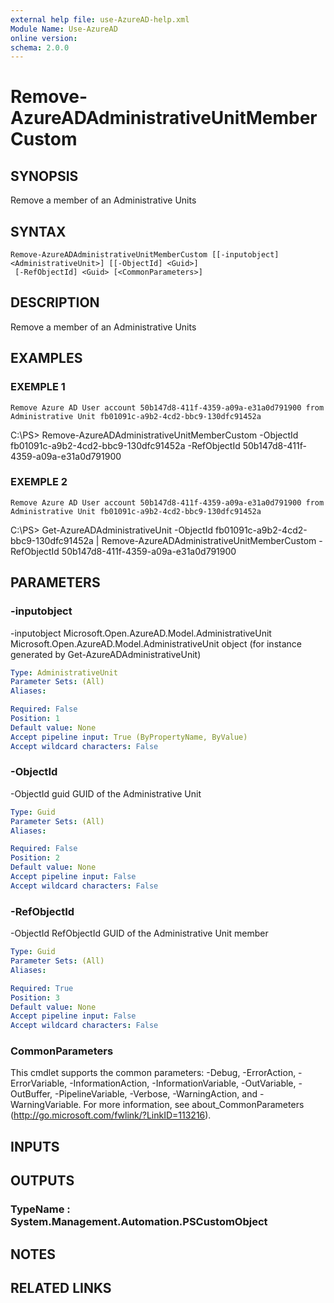 ```yaml
---
external help file: use-AzureAD-help.xml
Module Name: Use-AzureAD
online version:
schema: 2.0.0
---
```


# Remove-AzureADAdministrativeUnitMemberCustom

## SYNOPSIS
Remove a member of an Administrative Units

## SYNTAX

```
Remove-AzureADAdministrativeUnitMemberCustom [[-inputobject] <AdministrativeUnit>] [[-ObjectId] <Guid>]
 [-RefObjectId] <Guid> [<CommonParameters>]
```

## DESCRIPTION
Remove a member of an Administrative Units

## EXAMPLES

### EXEMPLE 1
```
Remove Azure AD User account 50b147d8-411f-4359-a09a-e31a0d791900 from Administrative Unit fb01091c-a9b2-4cd2-bbc9-130dfc91452a
```

C:\PS\> Remove-AzureADAdministrativeUnitMemberCustom -ObjectId fb01091c-a9b2-4cd2-bbc9-130dfc91452a -RefObjectId 50b147d8-411f-4359-a09a-e31a0d791900

### EXEMPLE 2
```
Remove Azure AD User account 50b147d8-411f-4359-a09a-e31a0d791900 from Administrative Unit fb01091c-a9b2-4cd2-bbc9-130dfc91452a
```

C:\PS\> Get-AzureADAdministrativeUnit -ObjectId fb01091c-a9b2-4cd2-bbc9-130dfc91452a | Remove-AzureADAdministrativeUnitMemberCustom -RefObjectId 50b147d8-411f-4359-a09a-e31a0d791900

## PARAMETERS

### -inputobject
-inputobject Microsoft.Open.AzureAD.Model.AdministrativeUnit
 Microsoft.Open.AzureAD.Model.AdministrativeUnit object (for instance generated by Get-AzureADAdministrativeUnit)

```yaml
Type: AdministrativeUnit
Parameter Sets: (All)
Aliases:

Required: False
Position: 1
Default value: None
Accept pipeline input: True (ByPropertyName, ByValue)
Accept wildcard characters: False
```

### -ObjectId
-ObjectId guid
GUID of the Administrative Unit

```yaml
Type: Guid
Parameter Sets: (All)
Aliases:

Required: False
Position: 2
Default value: None
Accept pipeline input: False
Accept wildcard characters: False
```

### -RefObjectId
-ObjectId RefObjectId
GUID of the Administrative Unit member

```yaml
Type: Guid
Parameter Sets: (All)
Aliases:

Required: True
Position: 3
Default value: None
Accept pipeline input: False
Accept wildcard characters: False
```

### CommonParameters
This cmdlet supports the common parameters: -Debug, -ErrorAction, -ErrorVariable, -InformationAction, -InformationVariable, -OutVariable, -OutBuffer, -PipelineVariable, -Verbose, -WarningAction, and -WarningVariable.
For more information, see about_CommonParameters (http://go.microsoft.com/fwlink/?LinkID=113216).

## INPUTS

## OUTPUTS

### TypeName : System.Management.Automation.PSCustomObject
## NOTES

## RELATED LINKS
